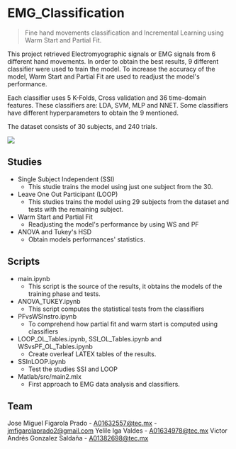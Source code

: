# EMG_Classification
> Fine hand movements classification and Incremental Learning using Warm Start and Partial Fit.

This project retrieved Electromyographic signals or EMG signals from 6 different hand movements.
In order to obtain the best results, 9 different classifier were used to train the model.
To increase the accuracy of the model, Warm Start and Partial Fit are used to readjust the model's performance.

Each classifier uses 5 K-Folds, Cross validation and 36 time-domain features.
These classifiers are: LDA, SVM, MLP and NNET.
Some classifiers have different hyperparameters to obtain the 9 mentioned.

The dataset consists of 30 subjects, and 240 trials.

![](header.png)


## Studies

* Single Subject Independent (SSI)
    * This studie trains the model using just one subject from the 30.
* Leave One Out Participant (LOOP)
    * This studies trains the model using 29 subjects from the dataset and tests with the remaining subject.
* Warm Start and Partial Fit
    * Readjusting the model's performance by using WS and PF
* ANOVA and Tukey's HSD
    * Obtain models performances' statistics.

## Scripts

* main.ipynb
    * This script is the source of the results, it obtains the models of the training phase and tests.
* ANOVA_TUKEY.ipynb
    * This script computes the statistical tests from the classifiers
* PFvsWSInstro.ipynb
    * To comprehend how partial fit and warm start is computed using classifiers
* LOOP_OL_Tables.ipynb, SSI_OL_Tables.ipynb and WSvsPF_OL_Tables.ipynb
    * Create overleaf LATEX tables of the results.
* SSInLOOP.ipynb
    * Test the studies SSI and LOOP 
* Matlab/src/main2.mlx
    * First approach to EMG data analysis and classifiers.


## Team

Jose Miguel Figarola Prado - A01632557@tec.mx - jmfigarolaprado2@gmail.com
Yelile Iga Valdes - A01634978@tec.mx
Victor Andrés Gonzalez Saldaña - A01382698@tec.mx

